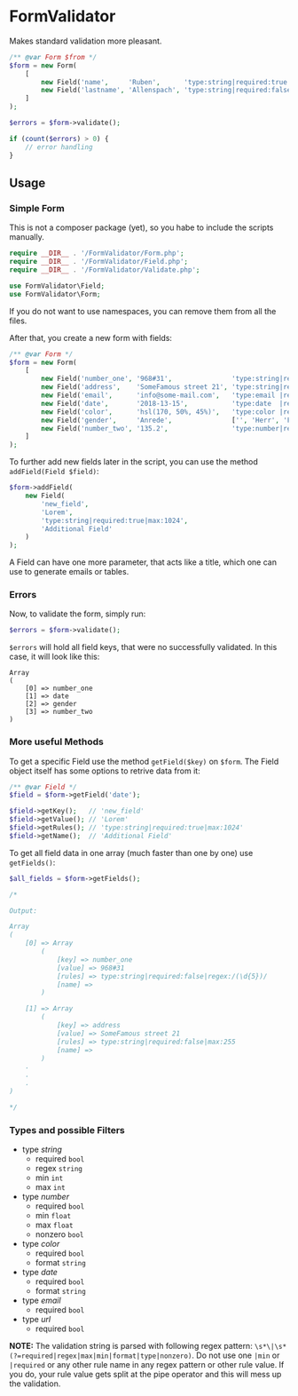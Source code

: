 # FormValidator

Makes standard validation more pleasant.

```php
/** @var Form $from */
$form = new Form(
    [
        new Field('name',     'Ruben',      'type:string|required:true |max:255'),
        new Field('lastname', 'Allenspach', 'type:string|required:false|max:255'),
    ]
);

$errors = $form->validate();

if (count($errors) > 0) {
    // error handling
}
```

## Usage

### Simple Form

This is not a composer package (yet), so you habe to include the scripts manually.

```php
require __DIR__ . '/FormValidator/Form.php';
require __DIR__ . '/FormValidator/Field.php';
require __DIR__ . '/FormValidator/Validate.php';

use FormValidator\Field;
use FormValidator\Form;
```

If you do not want to use namespaces, you can remove them from all the files.

After that, you create a new form with fields:

```php
/** @var Form */
$form = new Form(
    [
        new Field('number_one', '968#31',               'type:string|required:false|regex:/(\d{5})/'),
        new Field('address',    'SomeFamous street 21', 'type:string|required:false|max:255'),
        new Field('email',      'info@some-mail.com',   'type:email |required:true'),
        new Field('date',       '2018-13-15',           'type:date  |required:false|format:Y-m-d'),
        new Field('color',      'hsl(170, 50%, 45%)',   'type:color |required:false|format:hsl'),
        new Field('gender',     'Anrede',               ['', 'Herr', 'Frau']),
        new Field('number_two', '135.2',                'type:number|required:true|max:135.1|min:5.024')
    ]
);
```

To further add new fields later in the script, you can use the method `addField(Field $field)`:

```php
$form->addField(
    new Field(
        'new_field',
        'Lorem',
        'type:string|required:true|max:1024',
        'Additional Field'
    )
);
```

A Field can have one more parameter, that acts like a title, which one can use to generate emails or tables.

### Errors

Now, to validate the form, simply run:

```php
$errors = $form->validate();
```

`$errors` will hold all field keys, that were no successfully validated. In this case, it will look like this:

```
Array
(
    [0] => number_one
    [1] => date
    [2] => gender
    [3] => number_two
)
```

### More useful Methods

To get a specific Field use the method `getField($key)` on `$form`. The Field object itself has some options to retrive data from it:

```php
/** @var Field */
$field = $form->getField('date');

$field->getKey();   // 'new_field'
$field->getValue(); // 'Lorem'
$field->getRules(); // 'type:string|required:true|max:1024'
$field->getName();  // 'Additional Field'
```

To get all field data in one array (much faster than one by one) use `getFields()`:

```php
$all_fields = $form->getFields();

/*

Output:

Array
(
    [0] => Array
        (
            [key] => number_one
            [value] => 968#31
            [rules] => type:string|required:false|regex:/(\d{5})/
            [name] =>
        )

    [1] => Array
        (
            [key] => address
            [value] => SomeFamous street 21
            [rules] => type:string|required:false|max:255
            [name] =>
        )
    .
    .
    .
)

*/
```

### Types and possible Filters

- type _string_
    - required `bool`
    - regex `string`
    - min `int`
    - max `int`
- type _number_
    - required `bool`
    - min `float`
    - max `float`
    - nonzero `bool`
- type _color_
    - required `bool`
    - format `string`
- type _date_
    - required `bool`
    - format `string`
- type _email_
    - required `bool`
- type _url_
    - required `bool`

__NOTE:__
The validation string is parsed with following regex pattern: `\s*\|\s*(?=required|regex|max|min|format|type|nonzero)`. Do not use one `|min` or `|required` or any other rule name in any regex pattern or other rule value. If you do, your rule value gets split at the pipe operator and this will mess up the validation.
